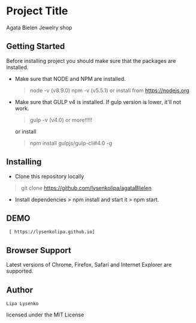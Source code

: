 
# Project Title
Agata Bielen Jewelry shop

## Getting Started
Before installing project you should make sure that the packages are installed.

* Make sure that NODE and NPM are installed.

    > node -v (v8.9.0)
    > npm -v (v5.5.1)
    or install from https://nodejs.org

* Make sure that GULP v4 is installed.
    If gulp version is lower, it'll not work.

    > gulp -v (v4.0) or more!!!!!

    or install

    > npm install gulpjs/gulp-cli#4.0 -g


## Installing
* Clone this repository locally

> git clone https://github.com/lysenkolipa/agataBlielen

* Install dependencies > npm install and start it > npm start.

## DEMO
     [ https://lysenkolipa.github.io]

## Browser Support

   Latest versions of Chrome, Firefox, Safari and Internet Explorer are supported.

## Author
    Lipa Lysenko

licensed under the MIT License

